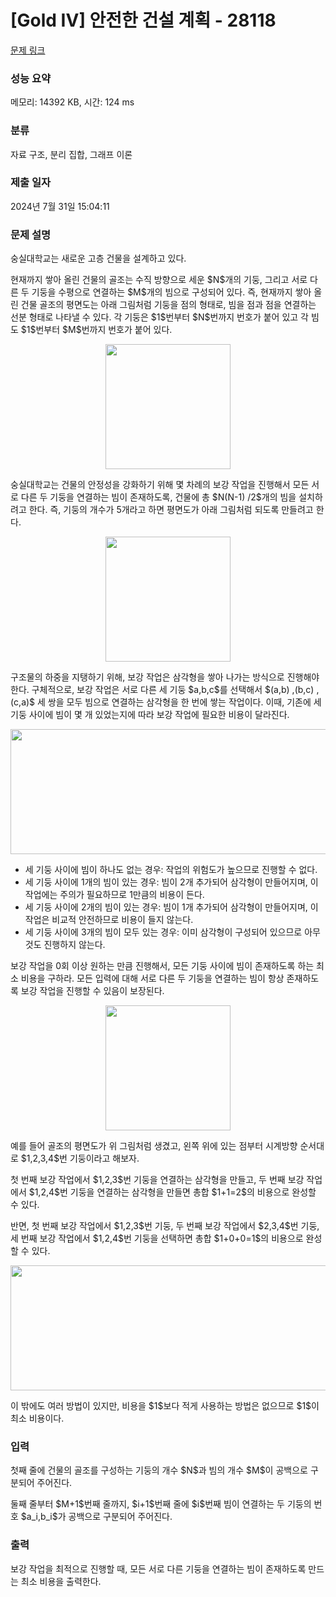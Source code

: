 # [Gold IV] 안전한 건설 계획 - 28118 

[문제 링크](https://www.acmicpc.net/problem/28118) 

### 성능 요약

메모리: 14392 KB, 시간: 124 ms

### 분류

자료 구조, 분리 집합, 그래프 이론

### 제출 일자

2024년 7월 31일 15:04:11

### 문제 설명

<p>숭실대학교는 새로운 고층 건물을 설계하고 있다.</p>

<p>현재까지 쌓아 올린 건물의 골조는 수직 방향으로 세운 $N$개의 기둥, 그리고 서로 다른 두 기둥을 수평으로 연결하는 $M$개의 빔으로 구성되어 있다. 즉, 현재까지 쌓아 올린 건물 골조의 평면도는 아래 그림처럼 기둥을 점의 형태로, 빔을 점과 점을 연결하는 선분 형태로 나타낼 수 있다. 각 기둥은 $1$번부터 $N$번까지 번호가 붙어 있고 각 빔도 $1$번부터 $M$번까지 번호가 붙어 있다.</p>

<p style="text-align: center;"><img alt="" src="https://upload.acmicpc.net/81aee4a8-b184-4ead-be94-f9cfd01545c9/-/preview/" style="height: 200px; width: 200px;"></p>

<p>숭실대학교는 건물의 안정성을 강화하기 위해 몇 차례의 보강 작업을 진행해서 모든 서로 다른 두 기둥을 연결하는 빔이 존재하도록, 건물에 총 $N(N-1) /2$개의 빔을 설치하려고 한다. 즉, 기둥의 개수가 5개라고 하면 평면도가 아래 그림처럼 되도록 만들려고 한다.</p>

<p style="text-align: center;"><img alt="" src="https://upload.acmicpc.net/1506f3c0-159b-4943-bf52-8e3254c0f022/-/preview/" style="width: 200px; height: 200px;"></p>

<p>구조물의 하중을 지탱하기 위해, 보강 작업은 삼각형을 쌓아 나가는 방식으로 진행해야 한다. 구체적으로, 보강 작업은 서로 다른 세 기둥 $a,b,c$를 선택해서 $(a,b) ,(b,c) ,(c,a)$ 세 쌍을 모두 빔으로 연결하는 삼각형을 한 번에 쌓는 작업이다. 이때, 기존에 세 기둥 사이에 빔이 몇 개 있었는지에 따라 보강 작업에 필요한 비용이 달라진다.</p>

<p style="text-align: center;"><img alt="" src="https://upload.acmicpc.net/ffa76d06-2b1d-4cae-a134-532d72a2a0cc/-/preview/" style="width: 819px; height: 200px;"></p>

<ul>
	<li>세 기둥 사이에 빔이 하나도 없는 경우: 작업의 위험도가 높으므로 진행할 수 없다.</li>
	<li>세 기둥 사이에 1개의 빔이 있는 경우: 빔이 2개 추가되어 삼각형이 만들어지며, 이 작업에는 주의가 필요하므로 1만큼의 비용이 든다.</li>
	<li>세 기둥 사이에 2개의 빔이 있는 경우: 빔이 1개 추가되어 삼각형이 만들어지며, 이 작업은 비교적 안전하므로 비용이 들지 않는다.</li>
	<li>세 기둥 사이에 3개의 빔이 모두 있는 경우: 이미 삼각형이 구성되어 있으므로 아무것도 진행하지 않는다.</li>
</ul>

<p>보강 작업을 0회 이상 원하는 만큼 진행해서, 모든 기둥 사이에 빔이 존재하도록 하는 최소 비용을 구하라. 모든 입력에 대해 서로 다른 두 기둥을 연결하는 빔이 항상 존재하도록 보강 작업을 진행할 수 있음이 보장된다.</p>

<p style="text-align: center;"><img alt="" src="" style="height: 200px; width: 200px;"></p>

<p>예를 들어 골조의 평면도가 위 그림처럼 생겼고, 왼쪽 위에 있는 점부터 시계방향 순서대로 $1,2,3,4$번 기둥이라고 해보자.</p>

<p>첫 번째 보강 작업에서 $1,2,3$번 기둥을 연결하는 삼각형을 만들고, 두 번째 보강 작업에서 $1,2,4$번 기둥을 연결하는 삼각형을 만들면 총합 $1+1=2$의 비용으로 완성할 수 있다.</p>

<p>반면, 첫 번째 보강 작업에서 $1,2,3$번 기둥, 두 번째 보강 작업에서 $2,3,4$번 기둥, 세 번째 보강 작업에서 $1,2,4$번 기둥을 선택하면 총합 $1+0+0=1$의 비용으로 완성할 수 있다.</p>

<p style="text-align: center;"><img alt="" src="" style="width: 764px; height: 200px;"></p>

<p>이 밖에도 여러 방법이 있지만, 비용을 $1$보다 적게 사용하는 방법은 없으므로 $1$이 최소 비용이다.</p>

### 입력 

 <p>첫째 줄에 건물의 골조를 구성하는 기둥의 개수 $N$과 빔의 개수 $M$이 공백으로 구분되어 주어진다.</p>

<p>둘째 줄부터 $M+1$번째 줄까지, $i+1$번째 줄에 $i$번째 빔이 연결하는 두 기둥의 번호 $a_i,b_i$가 공백으로 구분되어 주어진다.</p>

### 출력 

 <p>보강 작업을 최적으로 진행할 때, 모든 서로 다른 기둥을 연결하는 빔이 존재하도록 만드는 최소 비용을 출력한다.</p>

